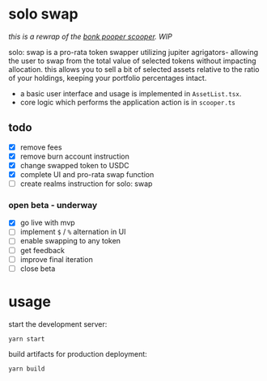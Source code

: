 # solo swap

_this is a rewrap of the [bonk pooper scooper](https://github.com/BonkLabs/pooperscooper). WIP_

solo: swap is a pro-rata token swapper utilizing jupiter agrigators- allowing the user to swap from the total value of selected tokens without impacting allocation. this allows you to sell a bit of selected assets relative to the ratio of your holdings, keeping your portfolio percentages intact. 

- a basic user interface and usage is implemented in `AssetList.tsx`.
- core logic which performs the application action is in `scooper.ts`

## todo

- [x] remove fees</br>
- [x] remove burn account instruction</br>
- [x] change swapped token to USDC</br>
- [x] complete UI and pro-rata swap function
- [ ] create realms instruction for solo: swap 

### open beta - underway
- [x] go live with mvp
- [ ] implement `$` / `%` alternation in UI
- [ ] enable swapping to any token
- [ ] get feedback
- [ ] improve final iteration
- [ ] close beta

# usage

start the development server:
```
yarn start
```

build artifacts for production deployment:
```
yarn build
```
